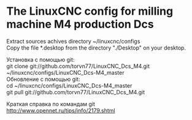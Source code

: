 # The LinuxCNC config for milling machine M4 production Dcs<br>
Extract sources achives directory ~/linuxcnc/configs<br>
Copy the file *.desktop from the directory "./Desktop" on your desktop.

Установка с помощью git:<br>
git clone git://github.com/torvn77/LinuxCNC_Dcs_M4.git ~/linuxcnc/configs/LinuxCNC_Dcs-M4_master<br>
Обновление с помощью git:<br>
cd ~/linuxcnc/configs/LinuxCNC_Dcs-M4_master<br>
git pull git://github.com/torvn77/LinuxCNC_Dcs_M4.git <br>

Краткая справка по командам git
http://www.opennet.ru/tips/info/2179.shtml
